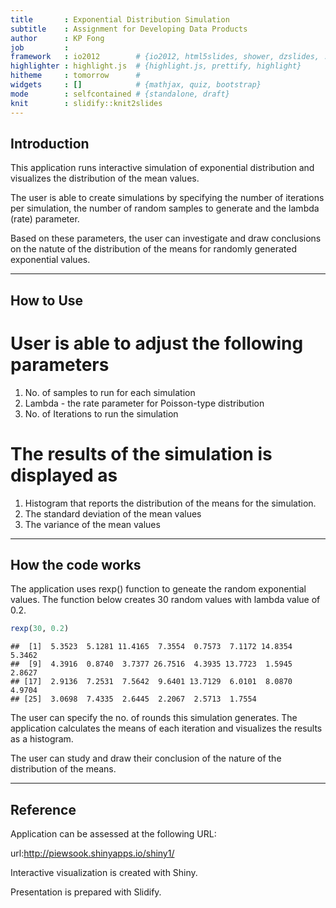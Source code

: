 ```yaml
---
title       : Exponential Distribution Simulation
subtitle    : Assignment for Developing Data Products
author      : KP Fong
job         : 
framework   : io2012        # {io2012, html5slides, shower, dzslides, ...}
highlighter : highlight.js  # {highlight.js, prettify, highlight}
hitheme     : tomorrow      # 
widgets     : []            # {mathjax, quiz, bootstrap}
mode        : selfcontained # {standalone, draft}
knit        : slidify::knit2slides
---
```


## Introduction



This application runs interactive simulation of exponential distribution and visualizes the distribution of the mean values. 

The user is able to create simulations by specifying the number of iterations per simulation, the number of random samples to generate and the lambda (rate) parameter.

Based on these parameters, the user can investigate and draw conclusions on the natute of  the distribution of the means for randomly generated exponential values. 

---
## How to Use

# User is able to adjust the following parameters

1. No. of samples to run for each simulation 
2. Lambda - the rate parameter for Poisson-type distribution
3. No. of Iterations to run the simulation


# The results of the simulation is displayed as

1. Histogram that reports the distribution of the means for the simulation.
2. The standard deviation of the mean values
3. The variance of the mean values 

---
## How the code works

The application uses rexp() function to geneate the random exponential values.
The function below creates 30 random values with lambda value of 0.2.


```r
rexp(30, 0.2)
```

```
##  [1]  5.3523  5.1281 11.4165  7.3554  0.7573  7.1172 14.8354  5.3462
##  [9]  4.3916  0.8740  3.7377 26.7516  4.3935 13.7723  1.5945  2.8627
## [17]  2.9136  7.2531  7.5642  9.6401 13.7129  6.0101  8.0870  4.9704
## [25]  3.0698  7.4335  2.6445  2.2067  2.5713  1.7554
```
The user can specify the no. of rounds this simulation generates. The application calculates the means of each iteration and visualizes the results as a histogram.

The user can study and draw their conclusion of the nature of the distribution of the means.

---
## Reference

Application can be assessed at the following URL:

url:http://piewsook.shinyapps.io/shiny1/

Interactive visualization is created with Shiny.

Presentation is prepared with Slidify.



